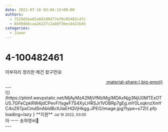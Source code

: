 ```yaml
---
date: 2022-07-16 03:04:12+09:00
authors:
  - 7529d3ee82a042d9d77ef0c05482cd7c
  - 6599dbbcaa26237c2ab0f3becb421b45
categories:
  - Jiwon
---
```


# 4-100482461

<div class="post-container" markdown="1">
<div class="content-container md-sidebar__scrollwrap" markdown="1">

이부자리 정리한 메건 왔구먼😜

</div>
</div>

<div style="text-align: right;" markdown="1">
<a href="https://weverse.io/fromis9/fanpost/4-100482461" style="text-align: right;">:material-share:{.big-emoji}</a>
</div>
---

<div class="comments-container md-sidebar__scrollwrap" markdown="1">
<div class="comment" markdown="1">
<div class='id-container' markdown="1">
![](https://phinf.wevpstatic.net/MjAyMzA2MjVfMzMg/MDAxNjg3NjU0MTExOTU5.7GFeCpkRW4jdCPevFi1sgeF7S4XyLHRSJr1VOBRp7gEg.mY0LxqknzXmYC4oZ6TpxCmdSnAbldBctUiaEHQVjHkgg.JPEG/image.jpg?type=s72){ pfp loading=lazy }
**<span class="artist">지원</span>** <small>Jul 16 2022, 03:05</small><br>
</div>
<div class='comment-body' markdown="1">
아 ㅡㅡ 송하영씨😤
</div>
</div>
</div>
---
